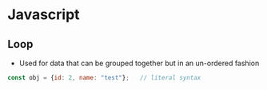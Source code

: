 # **Javascript**

## **Loop**

* Used for data that can be grouped together but in an un-ordered fashion

```javascript
const obj = {id: 2, name: "test"};   // literal syntax
```
